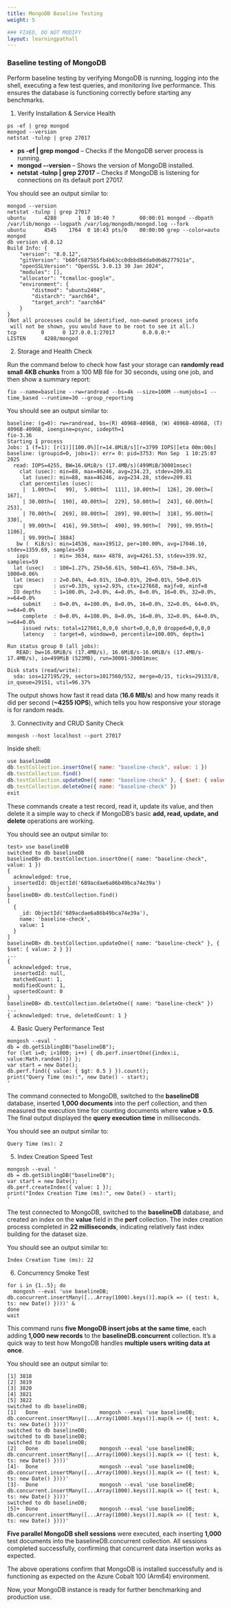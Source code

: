 ```yaml
---
title: MongoDB Baseline Testing 
weight: 5 

### FIXED, DO NOT MODIFY
layout: learningpathall
---
```



### Baseline testing of MongoDB
Perform baseline testing by verifying MongoDB is running, logging into the shell, executing a few test queries, and monitoring live performance. This ensures the database is functioning correctly before starting any benchmarks.

1. Verify Installation & Service Health

```console
ps -ef | grep mongod
mongod --version
netstat -tulnp | grep 27017
```
- **ps -ef | grep mongod** – Checks if the MongoDB server process is running.
- **mongod --version** – Shows the version of MongoDB installed.
- **netstat -tulnp | grep 27017** – Checks if MongoDB is listening for connections on its default port 27017.

You should see an output similar to:

```output
mongod --version
netstat -tulnp | grep 27017
ubuntu      4288       1  0 10:40 ?        00:00:01 mongod --dbpath /var/lib/mongo --logpath /var/log/mongodb/mongod.log --fork
ubuntu      4545    1764  0 10:43 pts/0    00:00:00 grep --color=auto mongod
db version v8.0.12
Build Info: {
    "version": "8.0.12",
    "gitVersion": "b60fc6875b5fb4b63cc0dbbd8dda0d6d6277921a",
    "openSSLVersion": "OpenSSL 3.0.13 30 Jan 2024",
    "modules": [],
    "allocator": "tcmalloc-google",
    "environment": {
        "distmod": "ubuntu2404",
        "distarch": "aarch64",
        "target_arch": "aarch64"
    }
}
(Not all processes could be identified, non-owned process info
 will not be shown, you would have to be root to see it all.)
tcp        0      0 127.0.0.1:27017         0.0.0.0:*               LISTEN      4288/mongod
```

2. Storage and Health Check

Run the command below to check how fast your storage can **randomly read small 4KB chunks** from a 100 MB file for 30 seconds, using one job, and then show a summary report:

```console
fio --name=baseline --rw=randread --bs=4k --size=100M --numjobs=1 --time_based --runtime=30 --group_reporting
```
You should see an output similar to:

```output
baseline: (g=0): rw=randread, bs=(R) 4096B-4096B, (W) 4096B-4096B, (T) 4096B-4096B, ioengine=psync, iodepth=1
fio-3.36
Starting 1 process
Jobs: 1 (f=1): [r(1)][100.0%][r=14.8MiB/s][r=3799 IOPS][eta 00m:00s]
baseline: (groupid=0, jobs=1): err= 0: pid=3753: Mon Sep  1 10:25:07 2025
  read: IOPS=4255, BW=16.6MiB/s (17.4MB/s)(499MiB/30001msec)
    clat (usec): min=88, max=46246, avg=234.23, stdev=209.81
     lat (usec): min=88, max=46246, avg=234.28, stdev=209.81
    clat percentiles (usec):
     |  1.00th=[   99],  5.00th=[  111], 10.00th=[  126], 20.00th=[  167],
     | 30.00th=[  190], 40.00th=[  229], 50.00th=[  243], 60.00th=[  253],
     | 70.00th=[  269], 80.00th=[  289], 90.00th=[  318], 95.00th=[  330],
     | 99.00th=[  416], 99.50th=[  490], 99.90th=[  799], 99.95th=[ 1106],
     | 99.99th=[ 3884]
   bw (  KiB/s): min=14536, max=19512, per=100.00%, avg=17046.10, stdev=1359.69, samples=59
   iops        : min= 3634, max= 4878, avg=4261.53, stdev=339.92, samples=59
  lat (usec)   : 100=1.27%, 250=56.61%, 500=41.65%, 750=0.34%, 1000=0.06%
  lat (msec)   : 2=0.04%, 4=0.01%, 10=0.01%, 20=0.01%, 50=0.01%
  cpu          : usr=0.33%, sys=2.93%, ctx=127668, majf=0, minf=8
  IO depths    : 1=100.0%, 2=0.0%, 4=0.0%, 8=0.0%, 16=0.0%, 32=0.0%, >=64=0.0%
     submit    : 0=0.0%, 4=100.0%, 8=0.0%, 16=0.0%, 32=0.0%, 64=0.0%, >=64=0.0%
     complete  : 0=0.0%, 4=100.0%, 8=0.0%, 16=0.0%, 32=0.0%, 64=0.0%, >=64=0.0%
     issued rwts: total=127661,0,0,0 short=0,0,0,0 dropped=0,0,0,0
     latency   : target=0, window=0, percentile=100.00%, depth=1

Run status group 0 (all jobs):
   READ: bw=16.6MiB/s (17.4MB/s), 16.6MiB/s-16.6MiB/s (17.4MB/s-17.4MB/s), io=499MiB (523MB), run=30001-30001msec

Disk stats (read/write):
  sda: ios=127195/29, sectors=1017560/552, merge=0/15, ticks=29133/8, in_queue=29151, util=96.37%
```
The output shows how fast it read data (**16.6 MB/s**) and how many reads it did per second (**~4255 IOPS**), which tells you how responsive your storage is for random reads.

3. Connectivity and CRUD Sanity Check

```console
mongosh --host localhost --port 27017
```

Inside shell:

```javascript
use baselineDB
db.testCollection.insertOne({ name: "baseline-check", value: 1 })
db.testCollection.find()
db.testCollection.updateOne({ name: "baseline-check" }, { $set: { value: 2 } })
db.testCollection.deleteOne({ name: "baseline-check" })
exit
```
These commands create a test record, read it, update its value, and then delete it a simple way to check if MongoDB’s basic **add, read, update, and delete** operations are working.

You should see an output similar to:

```output
test> use baselineDB
switched to db baselineDB
baselineDB> db.testCollection.insertOne({ name: "baseline-check", value: 1 })
{
  acknowledged: true,
  insertedId: ObjectId('689acdae6a86b49bca74e39a')
}
baselineDB> db.testCollection.find()
[
  {
    _id: ObjectId('689acdae6a86b49bca74e39a'),
    name: 'baseline-check',
    value: 1
  }
]
baselineDB> db.testCollection.updateOne({ name: "baseline-check" }, { $set: { value: 2 } })
...
{
  acknowledged: true,
  insertedId: null,
  matchedCount: 1,
  modifiedCount: 1,
  upsertedCount: 0
}
baselineDB> db.testCollection.deleteOne({ name: "baseline-check" })
...
{ acknowledged: true, deletedCount: 1 }
```

4. Basic Query Performance Test

```console
mongosh --eval '
db = db.getSiblingDB("baselineDB");
for (let i=0; i<1000; i++) { db.perf.insertOne({index:i, value:Math.random()}) };
var start = new Date();
db.perf.find({ value: { $gt: 0.5 } }).count();
print("Query Time (ms):", new Date() - start);
'
```
The command connected to MongoDB, switched to the **baselineDB** database, inserted **1,000 documents** into the perf collection, and then measured the execution time for counting documents where **value > 0.5**. The final output displayed the **query execution time** in milliseconds.

You should see an output similar to:

```output
Query Time (ms): 2
```

5. Index Creation Speed Test

```console
mongosh --eval '
db = db.getSiblingDB("baselineDB");
var start = new Date();
db.perf.createIndex({ value: 1 });
print("Index Creation Time (ms):", new Date() - start);
'
```
The test connected to MongoDB, switched to the **baselineDB** database, and created an index on the **value** field in the **perf** collection. The index creation process completed in **22 milliseconds**, indicating relatively fast index building for the dataset size.

You should see an output similar to:

```output
Index Creation Time (ms): 22
```

6. Concurrency Smoke Test

```console
for i in {1..5}; do
  mongosh --eval 'use baselineDB; db.concurrent.insertMany([...Array(1000).keys()].map(k => ({ test: k, ts: new Date() })))' &
done
wait
```
This command runs **five MongoDB insert jobs at the same time**, each adding **1,000 new records** to the **baselineDB.concurrent** collection.
It’s a quick way to test how MongoDB handles **multiple users writing data at once**.

You should see an output similar to:

```output
[1] 3818
[2] 3819
[3] 3820
[4] 3821
[5] 3822
switched to db baselineDB;
[1]   Done                    mongosh --eval 'use baselineDB; db.concurrent.insertMany([...Array(1000).keys()].map(k => ({ test: k, ts: new Date() })))'
switched to db baselineDB;
switched to db baselineDB;
switched to db baselineDB;
[2]   Done                    mongosh --eval 'use baselineDB; db.concurrent.insertMany([...Array(1000).keys()].map(k => ({ test: k, ts: new Date() })))'
[4]-  Done                    mongosh --eval 'use baselineDB; db.concurrent.insertMany([...Array(1000).keys()].map(k => ({ test: k, ts: new Date() })))'
[3]-  Done                    mongosh --eval 'use baselineDB; db.concurrent.insertMany([...Array(1000).keys()].map(k => ({ test: k, ts: new Date() })))'
switched to db baselineDB;
[5]+  Done                    mongosh --eval 'use baselineDB; db.concurrent.insertMany([...Array(1000).keys()].map(k => ({ test: k, ts: new Date() })))'
```

**Five parallel MongoDB shell sessions** were executed, each inserting **1,000** test documents into the baselineDB.concurrent collection. All sessions completed successfully, confirming that concurrent data insertion works as expected.

The above operations confirm that MongoDB is installed successfully and is functioning as expected on the Azure Cobalt 100 (Arm64) environment.

Now, your MongoDB instance is ready for further benchmarking and production use.
